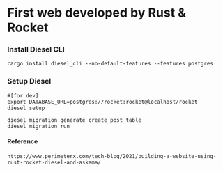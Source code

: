 # First web developed by Rust & Rocket

### Install Diesel CLI
```
cargo install diesel_cli --no-default-features --features postgres
```

### Setup Diesel
```
#[for dev]
export DATABASE_URL=postgres://rocket:rocket@localhost/rocket
diesel setup

diesel migration generate create_post_table
diesel migration run
```

#### Reference
```
https://www.perimeterx.com/tech-blog/2021/building-a-website-using-rust-rocket-diesel-and-askama/
```